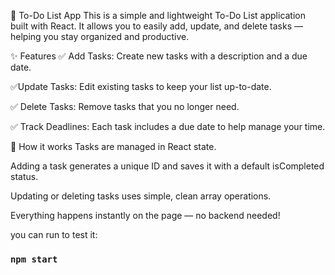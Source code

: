 📌 To-Do List App
This is a simple and lightweight To-Do List application built with React.
It allows you to easily add, update, and delete tasks — helping you stay organized and productive.

✨ Features
✅ Add Tasks: Create new tasks with a description and a due date.

✅Update Tasks: Edit existing tasks to keep your list up-to-date.

✅ Delete Tasks: Remove tasks that you no longer need.

✅ Track Deadlines: Each task includes a due date to help manage your time.

🚀 How it works
Tasks are managed in React state.

Adding a task generates a unique ID and saves it with a default isCompleted status.

Updating or deleting tasks uses simple, clean array operations.

Everything happens instantly on the page — no backend needed!




you can run to test it:

### `npm start`


